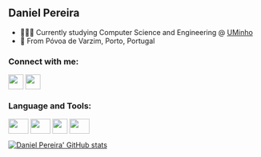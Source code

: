 ## Daniel Pereira

- 👨🏻‍💻 Currently studying Computer Science and Engineering @ [UMinho]
- 📍 From Póvoa de Varzim, Porto, Portugal

### Connect with me:
[<img align="center" height="30" width="30" src="https://cdn.jsdelivr.net/gh/devicons/devicon/icons/twitter/twitter-original.svg" />][twitter]
[<img align="center" height="30" width="30" src="https://img.icons8.com/fluency/48/000000/instagram-new.png"/>][instagram]




### Language and Tools:
<div>
  <img align="center" height="30" width="40" src="https://cdn.jsdelivr.net/gh/devicons/devicon/icons/haskell/haskell-original.svg" />
  <img align="center" height="30" width="40" src="https://cdn.jsdelivr.net/gh/devicons/devicon/icons/python/python-original.svg" />
  <img align="center" height="30" src="https://cdn.jsdelivr.net/gh/devicons/devicon/icons/vscode/vscode-original.svg" />
  <img align="center" height="30" width="40" src="https://cdn.jsdelivr.net/gh/devicons/devicon/icons/bash/bash-original.svg" />


  
  [twitter]: https://twitter.com/danielsp_45
  [UMinho]: https://www.uminho.pt/PT
  [instagram]: https://www.instagram.com/danielsp_45/
  
[![Daniel Pereira' GitHub stats](https://github-readme-stats.vercel.app/api?username=danielsp45&show_icons=true&theme=tokyonight)](https://github.com/anuraghazra/github-readme-stats)
